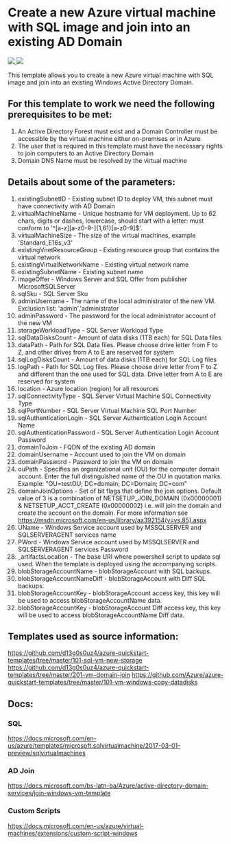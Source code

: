 # Create a new Azure virtual machine with SQL image and join into an existing AD Domain

<a href="https://portal.azure.com/#create/Microsoft.Template/uri/https%3a%2f%2fraw.githubusercontent.com%2fGaveaInvest%2fGavea-DR-SQL%2fmaster%2fazuredeploy.json" target="_blank">
    <img src="http://azuredeploy.net/deploybutton.png"/>
</a>
<a href="https://portal.azure.com/#create/Microsoft.Template/uri/https%3a%2f%2fraw.githubusercontent.com%2fGaveaInvest%2fGavea-DR-SQL%2fmaster%2fazuredeploy.json" target="_blank">
    <img src="http://azuredeploy.net/AzureGov.png"/>
</a>

This template allows you to create a new Azure virtual machine with SQL image and join into an existing Windows Active Directory Domain.

## For this template to work we need the following prerequisites to be met:

1. An Active Directory Forest must exist and a Domain Controller must be accessible by the virtual machine either on-premises or in Azure
2. The user that is required in this template must have the necessary rights to join computers to an Active Directory Domain
3. Domain DNS Name must be resolved by the virtual machine

## Details about some of the parameters:

1. existingSubnetID - Existing subnet ID to deploy VM, this subnet must have connectivity with AD Domain
1. virtualMachineName - Unique hostname for VM deployment. Up to 62 chars, digits or dashes, lowercase, should start with a letter: must conform to '^[a-z][a-z0-9-]{1,61}[a-z0-9]$'.
2. virtualMachineSize - The size of the virtual machines, example 'Standard_E16s_v3'
3. existingVnetResourceGroup - Existing resource group that contains the virtual network
4. existingVirtualNetworkName - Existing virtual network name
5. existingSubnetName - Existing subnet name
6. imageOffer - Windows Server and SQL Offer from publisher MicrosoftSQLServer
7. sqlSku - SQL Server Sku
8. adminUsername - The name of the local administrator of the new VM. Exclusion list: 'admin','administrator
9. adminPassword - The password for the local administrator account of the new VM
10. storageWorkloadType - SQL Server Workload Type
11. sqlDataDisksCount - Amount of data disks (1TB each) for SQL Data files
12. dataPath - Path for SQL Data files. Please choose drive letter from F to Z, and other drives from A to E are reserved for system
13. sqlLogDisksCount - Amount of data disks (1TB each) for SQL Log files
14. logPath - Path for SQL Log files. Please choose drive letter from F to Z and different than the one used for SQL data. Drive letter from A to E are reserved for system
15. location - Azure location (region) for all resources
16. sqlConnectivityType - SQL Server Virtual Machine SQL Connectivity Type
17. sqlPortNumber - SQL Server Virtual Machine SQL Port Number
18. sqlAuthenticationLogin - SQL Server Authentication Login Account Name 
19. sqlAuthenticationPassword - SQL Server Authentication Login Account Password
20. domainToJoin - FQDN of the existing AD domain
21. domainUsername - Account used to join the VM on domain
22. domainPassword - Password to join the VM on domain
23. ouPath - Specifies an organizational unit (OU) for the computer domain account. Enter the full distinguished name of the OU in quotation marks. Example: \"OU=testOU; DC=domain; DC=Domain; DC=com\"
24. domainJoinOptions - Set of bit flags that define the join options. Default value of 3 is a combination of NETSETUP_JOIN_DOMAIN (0x00000001) & NETSETUP_ACCT_CREATE (0x00000002) i.e. will join the domain and create the account on the domain. For more information see https://msdn.microsoft.com/en-us/library/aa392154(v=vs.85).aspx
25. UName - Windows Service account used by MSSQLSERVER and SQLSERVERAGENT services name
26. PWord - Windows Service account used by MSSQLSERVER and SQLSERVERAGENT services Password
27. _artifactsLocation - The base URI where powershell script to update sql used. When the template is deployed using the accompanying scripts.
28. blobStorageAccountName - blobStorageAccount with SQL backups.
29. blobStorageAccountNameDiff - blobStorageAccount with Diff SQL backups.
30. blobStorageAccountKey - blobStorageAccount access key, this key will be used to access blobStorageAccountName data.
31. blobStorageAccountKey - blobStorageAccount Diff access key, this key will be used to access blobStorageAccountName Diff data.


## Templates used as source information:
https://github.com/d13g0s0uz4/azure-quickstart-templates/tree/master/101-sql-vm-new-storage
https://github.com/d13g0s0uz4/azure-quickstart-templates/tree/master/201-vm-domain-join
https://github.com/Azure/azure-quickstart-templates/tree/master/101-vm-windows-copy-datadisks


## Docs:
### SQL
https://docs.microsoft.com/en-us/azure/templates/microsoft.sqlvirtualmachine/2017-03-01-preview/sqlvirtualmachines
### AD Join
https://docs.microsoft.com/bs-latn-ba/Azure/active-directory-domain-services/join-windows-vm-template
### Custom Scripts
https://docs.microsoft.com/en-us/azure/virtual-machines/extensions/custom-script-windows



